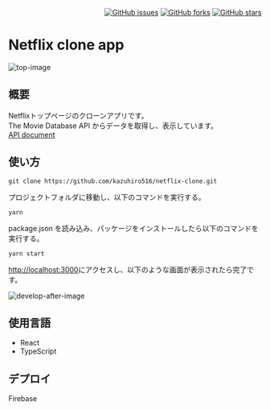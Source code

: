 <div style="text-align: right;">

[![GitHub issues](https://img.shields.io/github/issues/kazuhiro516/netflix-clone)](https://github.com/kazuhiro516/netflix-clone/issues) [![GitHub forks](https://img.shields.io/github/forks/kazuhiro516/netflix-clone)](https://github.com/kazuhiro516/netflix-clone/network) [![GitHub stars](https://img.shields.io/github/stars/kazuhiro516/netflix-clone)](https://github.com/kazuhiro516/netflix-clone/stargazers)

</div>

# Netflix clone app
<img src=readme_images/top.png alt="top-image" />

## 概要
Netflixトップページのクローンアプリです。<br />
The Movie Database API からデータを取得し、表示しています。<br />
[API document](https://developers.themoviedb.org/3/getting-started/introduction)
## 使い方
```
git clone https://github.com/kazuhiro516/netflix-clone.git
```
プロジェクトフォルダに移動し、以下のコマンドを実行する。
```
yarn
```
package.json を読み込み、パッケージをインストールしたら以下のコマンドを実行する。
```
yarn start
```
[http://localhost:3000](http://localhost:3000)にアクセスし、以下のような画面が表示されたら完了です。

<img src=readme_images/develop_after_image.png alt="develop-after-image" />

## 使用言語
- React
- TypeScript

## デプロイ
Firebase
